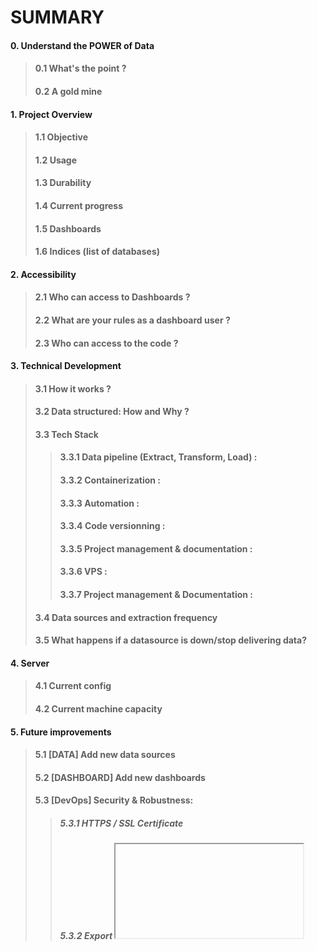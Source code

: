 # SUMMARY    
#### 0. Understand the POWER of Data
> #### 0.1 What's the point ?
> #### 0.2 A gold mine

#### 1. Project Overview
> #### 1.1 Objective
> #### 1.2 Usage
> #### 1.3 Durability
> #### 1.4 Current progress
> #### 1.5 Dashboards
> #### 1.6 Indices (list of databases)

#### 2. Accessibility
> #### 2.1 Who can access to Dashboards ?
> #### 2.2 What are your rules as a dashboard user ?
> #### 2.3 Who can access to the code ?

#### 3. Technical Development
> #### 3.1 How it works ?
> #### 3.2 Data structured: How and Why ?
> #### 3.3 Tech Stack
> > #### 3.3.1 Data pipeline (Extract, Transform, Load) :
> > #### 3.3.2 Containerization :
> > #### 3.3.3 Automation :
> > #### 3.3.4 Code versionning :
> > #### 3.3.5 Project management & documentation :
> > #### 3.3.6 VPS :
> > #### 3.3.7 Project management & Documentation :
> #### 3.4 Data sources and extraction frequency
> #### 3.5 What happens if a datasource is down/stop delivering data?

#### 4. Server
> #### 4.1 Current config
> #### 4.2 Current machine capacity

#### 5. Future improvements
> #### 5.1 [DATA] Add new data sources
> #### 5.2 [DASHBOARD] Add new dashboards
> #### 5.3 [DevOps] Security & Robustness:
> > ##### 5.3.1 HTTPS / SSL Certificate
> > ##### 5.3.2 Export <iframe> dashboard
> > ##### 5.3.3 : Elasticsearch cluster with high availability
> #### 5.4 Tech Documentation
> #### 5.5 Automate snapshots
> #### 5.6 Any proposal from community
#### 6. Team
#### 7. Funding
#### 8. Conclusion

----
# [QDashboard](http://84.247.141.158:5601/s/qubic--public-/app/dashboards#/list?_g=(filters:!(),refreshInterval:(pause:!t,value:60000),time:(from:'2024-04-01T00:00:00.000Z',to:now)))
----

## 0. Understand the POWER of Data
### 0.1 What's the point ?
Data is a demanding field, built on several essential pillars:
- Understanding real needs,
- Rigorous data collection to ensure its quality and relevance,
- Structuring the data to make it exploitable at the most granular level possible.  

This approach helps demystify what may seem unquantifiable, especially when dealing with a mass of complex information.  
Imagine looking at the night sky, attempting to count each visible star. The task feels impossible.  
However, with **data visualization**, after prior data processing, you could create a detailed map of the sky, categorizing stars by brightness, distance, temperature, constellation, chemical composition, etc.  
This map would even allow zooming into specific sections of the sky for more detail, transforming chaos into actionable insights.
<p align="center" width="100%">
    <img width="80%" src="https://github.com/user-attachments/assets/a67924c7-651a-4e22-843d-bd76f914fcd3">
</p>

### 0.2 A gold mine
Well-used data is a treasure for smart decisions :  
The earlier data is collected, the more experience is accumulated, allowing for better anticipation and understanding of future challenges.  
Data acts as the fuel for decision-making engines.  

In big companies, there is a dedicated data hub that synthesizes and analyzes complex datasets, providing a global vision, identifying trends, and supporting optimal decision-making.  
For Qubic, data serves a strategic purpose:
- **For investors and the community**: it enables in-depth analysis, offering greater transparency and insights.
- **For marketing teams**: it helps evaluate what works (or doesn’t) and refine strategies to maximize effectiveness.

## 1. Project Overview
### 1.1 Objective
The primary goal of **QDashboard** is to provide the community and stakeholders with clear, intuitive visualizations of key data, improving decision-making for both investors and marketing teams while promoting transparency.

### 1.2 Usage
To use the Kibana dashboards effectively:
1. **Timeframe**: The displayed data adapts to the selected timeframe. Filters can also apply specific time restrictions on visualizations.  
    <img width="262" alt="image" src="https://github.com/user-attachments/assets/1d048499-6c98-4441-b3e0-18d475561413">

2. **Filters**: Filters directly affect charts, allowing users to dive deeper into analyses. Filters are temporary and apply only to individual sessions.   
    <img width="700" alt="image" src="https://github.com/user-attachments/assets/0e87c887-834d-49fe-87bf-0760dd298ac7">

3. **Interaction**: Users can interact with charts by clicking items to apply global filters, which can be removed from the top left.  
    <img width="173" alt="image" src="https://github.com/user-attachments/assets/e4836c84-325e-448b-b4af-63ce49797e2f">  

### 1.3 Durability
QDashboard is designed for autonomy and resilience, ensuring longevity.  
In critical failure scenarios, documentation enables quick interventions by myself or others.

Databases have different scalability profiles:
- Relational databases (e.g., MySQL/PostgreSQL) require adding servers for horizontal scaling, which is labor-intensive and costly.
- NoSQL databases (e.g., **Elasticsearch**) allow for **vertical scaling**, increasing server capacity with minimal effort and expense.

<p align="center" width="100%">
    <img width="33%" src="https://github.com/user-attachments/assets/bfbe85ea-bbe0-48b0-9d7a-8b670cfb5215">
</p>

### 1.4 Current progress
This project stands out because much of the work has already been completed:
```
Data Pipelines (ETL)       ██████████████████░░░░░░░   70.00%
Dashboards                 ████████████████░░░░░░░░░   60.00%
DevOps                     █████████████░░░░░░░░░░░░   50.00%
```
- **Data Pipelines (ETL)**: 70% complete, but new data sources need to be integrated.
- **Dashboards**: New data sources will require new metrics and dashboards. Plan to embed dashboards in Qubic’s website using `<iframe>`.
- **DevOps**: Currently running on a single node, the solution needs high-availability clustering for robustness and better uptime.

### 1.5 Dashboards
<img width="969" alt="image" src="https://github.com/user-attachments/assets/1605ea08-26df-44c0-8461-d6c975745fe1">

#### 1.5.1 [QUBIC] Documentation
> This dashboard serves as a user guide for anyone accessing QDashboard, ensuring that users can fully understand and utilize its features.  
It explains :
> - How to apply and adjust filters to focus on specific data subsets.
> - How to modify the analysis period, enabling users to examine trends over days, weeks, or months.
> - Terms and metrics used throughout the dashboards, ensuring accessibility even to those unfamiliar with blockchain or data visualization.

#### 1.5.2 [QUBIC] Global Info
> A high-level overview of Qubic's performance and metrics, offering a comprehensive snapshot of the ecosystem.  
Key data displayed:
> - **Price History**: Tracks the historical performance of Qubic's token (QU), enabling users to identify price trends and volatility.
> - **Events**: Highlights significant milestones, including token launches, partnerships, or market shifts.
> - **Burned Tokens**: Visualizes the total and recent quantity of burned tokens, reflecting Qubic's commitment to supply reduction.
> - **Performance Trends**: Combines financial and ecosystem metrics to show overall health and progress.

#### 1.5.3 [QUBIC] Richlist
> This dashboard provides insights into major investors and their activities, offering transparency and accountability in Qubic’s ecosystem.  
Key features:
> - **Major Wallets**: Tracks wallets holding over 1,000 QUs, categorized as significant investors.  
> - **Wealth Distribution**: Analyzes the concentration of QU among large wallets, helping identify potential risks (e.g., whale influence).  
> - **Weekly Updates**: The dashboard is updated weekly, ensuring fresh and relevant insights.  

#### 1.5.4 [QUBIC] Transactions
> Focused on blockchain activity, this dashboard tracks real-time and historical Qubic transactions.  
Key features:
> - **Advanced Filtering**: Users can filter transactions by specific wallet addresses, transaction amounts, or entity types.
> - **Real-Time Updates**: Displays live transaction data for instant analysis.
> - **Fraud Detection**: Advanced users can analyze suspicious patterns, helping maintain ecosystem integrity.

#### 1.5.5 [QUBIC] Community
> Measures the engagement and activity of Qubic’s community across various platforms.  
Key data sources and metrics:
> - **Search Metrics**: Analyzes search volume and queries related to Qubic on platforms like Google Trends.
> - **Discord Activity**: Tracks messages, server growth, and user engagement trends over time.

#### 1.5.6 [QUBIC] CFB Airdrop
> Provides a detailed summary of the CFB token airdrop, conducted in May 2024.  
Key feature:
> - **Distribution Metrics**: Shows how many tokens


### 1.6 Indices (=databases)
The solution currently integrates 9 databases, powered by various sources for a comprehensive data view:
1. **coinmarketcap & LiveCoinWatch**: Financial data for cryptocurrencies, including historical data.
2. **discord_stats**: Statistics on server activity from Discord.
3. **eligible_cfb**: List of users eligible for CFB token drops.
4. **finance**: General financial data from yfinance.  
5. **gtrends_queries**: Google trends by query.
6. **gtrends_regions**: Google trends region.
7. **qubic_latest_stat**: Latest statistics on Qubic.
8. **qubic_richlist**: Information on the top Qubic wallets.
9. **qubic_txs**: Detailed tracking of Qubic transactions.
For certain indexes like transactions, richlist, and coinmarketcap, scripts have been developed to retrieve historical data and ensure continuous updates for new data.

## 2. Access & Rules
### 2.1 Who can access to Dashboards ?
Everyone. QDashboard upholds cryptocurrency values:
1. **Decentralization**: Open-source and modifiable.
2. **Transparency**: All Qubic-related data is exposed.
3. **Accessibility**: No private data; open to all.
4. **Autonomy**: Designed for low maintenance.
5. **Control**: Users can analyze blockchain data to track trends and evaluate investor activity.

### 2.2 What are your rules as a dashboard user ?
An anonymous account have been created which serve to everyone.  
This public account no need connection and have basic rules:
- read, interact and apply filters (only related to your local session)
- can't add password or modify dashboards to avoid sabotage and maintain the platform's integrity.

## 3. Technical Development
### 3.1 How it works ?
Data pipelines have been developed to run at specified frequencies. Whether in streaming, every 10 minutes, every hour, at the beginning of each new epoch, or on the first of every month, pipelines are triggered to fetch data, clean it, transform it, adapt it, and structure it before sending it to the Elasticsearch data warehouse.  
You can then use Kibana dashboards, which will pull data from the Elasticsearch databases.  
The pipelines are designed to be autonomous over time. This ensures the project lasts long, requires minimal maintenance.
<p align="center" width="100%">
    <img width="100%" src="https://github.com/user-attachments/assets/a82fd0b3-71ef-4adc-b957-51fdb8a52b74">
</p>

### 3.2 Data structured : How and Why ?
To make informed decisions based on visualizations, it's crucial to know what data to display. But more importantly, the data needs to be structured in a way that makes this easy and efficient.  
The key to this is granularity and denormalization. By structuring data this way, we can cover a broad range of analysis needs without overcomplicating things. This approach allows us to create flexible dashboards quickly.  
For example, if I’m asked to generate a new visualization tomorrow, I can do so immediately, without needing to write new code or spend excessive time setting up pipelines. Instead, I can go directly to the dashboard playground, use the existing data, and create the dashboard, delivering results in no time.  
This means no delays, no extra cost for development time, just fast and reliable insights for everyone in the community.

### 3.3 Tech Stack
#### 3.3.1 Data pipeline (Extract, Transform / Manipulate, Upload) :
- ![Python](https://img.shields.io/badge/python-3670A0?style=for-the-badge&logo=python&logoColor=white): Python offering flexibility and power for manipulating and analyzing data. It is perfectly suited to our use case, enabling the automation of data processing tasks with ease.  
- ![Pandas](https://img.shields.io/badge/pandas-%23150458.svg?style=for-the-badge&logo=pandas&logoColor=white): Pandas is the key library for handling data in DataFrames. It is through Pandas that we structure and transform data.  

#### 3.3.2 Containerization :
- ![Docker](https://img.shields.io/badge/docker-%230db7ed.svg?style=for-the-badge&logo=docker&logoColor=white): Docker allows us to run containers for Elasticsearch and Kibana while managing their predefined configurations, ensuring a fast and stable setup. It also enables us to containerize Python scripts and run them with auto-restart functionality, ensuring reliability and automation of data processing tasks.  

#### 3.3.3 Automation :
- ![Crontab](https://img.shields.io/badge/Crontab-17181B?logo=brain&logoColor=fff&style=for-the-badge): Crontab is used for scheduling the automatic execution of Python scripts at regular intervals, allowing for task automation without manual intervention.  

#### 3.3.4 Code versionning :
- ![GitHub](https://img.shields.io/badge/github-%23121011.svg?style=for-the-badge&logo=github&logoColor=white): GitHub is used for version control and collaborative code management, allowing us to track the project's evolution, collaborate effectively, and manage deployments.  

#### 3.3.5 Project management & Documentation :
- ![Elasticsearch Badge](https://img.shields.io/badge/Elasticsearch-005571?logo=elasticsearch&logoColor=fff&style=for-the-badge): Elasticsearch is used for indexing and real-time search across large data sets. It allows fast and efficient querying of data, which is crucial for real-time data analysis.  
- ![Kibana Badge](https://img.shields.io/badge/Kibana-005571?logo=kibana&logoColor=fff&style=for-the-badge): Kibana is the visualization tool that integrates with Elasticsearch to provide interactive dashboards and visual analysis, enabling us to track key metrics and make data-driven decisions.  

#### 3.3.6 VPS :
- ![Ubuntu](https://img.shields.io/badge/Ubuntu-E95420?style=for-the-badge&logo=ubuntu&logoColor=white): Ubuntu serves as the operating system for deploying and running data processing tools, providing a stable and secure environment for all applications.  

#### 3.3.7 Project management & documentation :
- ![Jira](https://img.shields.io/badge/jira-%230A0FFF.svg?style=for-the-badge&logo=jira&logoColor=white): Jira is used for project management and task tracking. It helps organize workflows, assign responsibilities, and monitor project progress in real time.  
- ![Confluence](https://img.shields.io/badge/confluence-%23172BF4.svg?style=for-the-badge&logo=confluence&logoColor=white): Confluence is used for documentation and team collaboration, storing technical information and project resources to ensure effective coordination within the team.  


### 3.4 Data sources and extraction frequency
- **Qubic Transactions**: Live
- **Latest Qubic Stats**: Every 10 minutes
- **CoinMarketCap / Discord Data**: Every hour
- **Richlist**: Every Wednesday afternoon, as soon as the new epoch is released
- **Google Trends - By Region / Related Queries**: On the 1st of each month

Here are tables listing all the collected (and not yet collected) data, providing the following information:

| **Name**                     | **Type**  | **Source**     | **Collection Frequency** | **Definition**                                                                 | **Database (Index)** |
|------------------------------|-----------|----------------|---------------------------|---------------------------------------------------------------------------------|----------------------|

<details>
    
### Coinmarketcap/LiveCoinWatch API

| **Name**                     | **Type**  | **Source**     | **Collection Frequency** | **Definition**                                                                 | **Database (Index)** |
|------------------------------|-----------|----------------|---------------------------|---------------------------------------------------------------------------------|----------------------|
| symbol                       | keyword   | Coinmarketcap  | per hour                 | The symbol representing the cryptocurrency (e.g., BTC for Bitcoin, ETH for Ethereum) | coinmarketcap        |
| price                         | float     | Coinmarketcap  | per hour                 | The current real-time price of the cryptocurrency.                            | coinmarketcap        |
| cmc_rank                      | integer   | Coinmarketcap  | per hour                 | The current rank of the cryptocurrency based on its market capitalization.    | coinmarketcap        |
| marketcap                     | long      | Coinmarketcap  | per hour                 | The total market capitalization of the cryptocurrency.                        | coinmarketcap        |
| market_cap_dominance          | long      | Coinmarketcap  | per hour                 | The percentage of market dominance.                                           | coinmarketcap        |
| circulating_supply            | long      | Coinmarketcap  | per hour                 | The total number of tokens available in the market.                           | coinmarketcap        |
| total_supply                  | long      | Coinmarketcap  | per hour                 | The total number of tokens that exist, including those in circulation and locked. | coinmarketcap        |
| fully_diluted_market_cap      | long      | Coinmarketcap  | per hour                 | The market capitalization assuming all tokens are in circulation.            | coinmarketcap        |
| @timestamp                    | date      | Coinmarketcap  | per hour                 | The exact date and time when the data is collected, in the format YYYY-MM-DD HH:mm:ss. | coinmarketcap        |
| volume_1h (check if exist)    | long      | Coinmarketcap  | per hour                 | The total trading volume of the cryptocurrency over the last hour.           | coinmarketcap        |
| percent_change_1h             | float     | Coinmarketcap  | per hour                 | The percentage change in the cryptocurrency's price over the last hour.      | coinmarketcap        |

---

### Qubic Richlist (Qubic API)

| **Name**          | **Type**   | **Source** | **Collection Frequency** | **Definition**                                                | **Database (Index)** |
|-------------------|------------|------------|---------------------------|--------------------------------------------------------------|----------------------|
| @timestamp        | date       | Qubic API  | every Wednesday           | The exact date and time when the data is collected, in the format YYYY-MM-DD HH:mm. | qubic_richlist       |
| rank              | integer    | Qubic API  | every Wednesday           | Rank of wallets                                                | qubic_richlist       |
| address           | keyword    | Qubic API  | every Wednesday           | Wallet address                                                 | qubic_richlist       |
| qus               | long       | Qubic API  | every Wednesday           | Number of Qubic tokens                                         | qubic_richlist       |
| qus_change        | long       | Qubic API  | every Wednesday           | Difference of Qus less Qus from last week                     | qubic_richlist       |
| rate_qus_change   | float      | Qubic API  | every Wednesday           | Difference of Qus less Qus from last week (rate)              | qubic_richlist       |

---

### Qubic Transactions (Qubic API)

| **Name**        | **Type**   | **Source** | **Collection Frequency** | **Definition**                                               | **Database (Index)** |
|-----------------|------------|------------|---------------------------|-------------------------------------------------------------|----------------------|
| txid            | keyword    | Qubic API  | Real-time                 | Unique identifier of the transactions.                       | qubic_txs            |
| tick            | keyword    | Qubic API  | Real-time                 | Tick representing an identifier or sequence number for each transaction. | qubic_txs            |
| tx_timestamp    | integer    | Qubic API  | Real-time                 | The exact time when the transaction is collected.            | qubic_txs            |
| src             | keyword    | Qubic API  | Real-time                 | Source address involved in the transaction.                  | qubic_txs            |
| dest            | keyword    | Qubic API  | Real-time                 | Destination address receiving the funds from the transaction. | qubic_txs            |
| qus             | long       | Qubic API  | Real-time                 | Amount transferred in the transaction.                       | qubic_txs            |

---

### Financial Data (yFinance)

| **Name**         | **Type**   | **Source**  | **Collection Frequency** | **Definition**                                               | **Database (Index)** |
|------------------|------------|-------------|---------------------------|-------------------------------------------------------------|----------------------|
| @timestamp       | date       | yfinance    | never                     | The exact date and time when the data is collected, in the format YYYY-MM-DD HH:mm:ss. | finance              |
| price            | float      | yfinance    | never                     | Current price                                                | finance              |
| symbol           | keyword    | yfinance    | never                     | Financial and crypto symbol available                        | finance              |

---

### Google Trends Queries (Google Trends API)

| **Name**    | **Type**  | **Source**  | **Collection Frequency** | **Definition**                                           | **Database (Index)** |
|-------------|-----------|-------------|---------------------------|---------------------------------------------------------|----------------------|
| @timestamp  | date      | GT          | 1st day of month           | Month when the data was recorded, in yyyy-MM format.     | gtrends_queries      |
| keyword     | text      | GT          | 1st day of month           | Words that were written in organic search last month.   | gtrends_queries      |

### Gtrends Regions (Google Trends API)

| **Name**    | **Type**  | **Source** | **Collection Frequency** | **Definition**                                           | **Database (Index)** |
|-------------|-----------|------------|---------------------------|---------------------------------------------------------|----------------------|
| @timestamp  | date      | GT         | 1st day of month           | Month when the data was recorded, in yyyy-MM format.     | gtrends_region       |
| country     | keyword   | GT         | 1st day of month           | Name of the country                                      | gtrends_region       |
| iso_code    | keyword   | GT         | 1st day of month           | 2 letters code of the country (US, CH, FR, …)            | gtrends_region       |

---

### Count Discord Community (HTTP Request)

| **Name**                  | **Type**   | **Source**   | **Collection Frequency** | **Definition**                                             | **Database (Index)** |
|---------------------------|------------|--------------|---------------------------|-----------------------------------------------------------|----------------------|
| approximate_member_count   | integer    | http_request | per hour                 | Total of all members in the discord server                 | discord_stats        |
| approximate_presence_count | integer    | http_request | per hour                 | All online members                                          | discord_stats        |

---

### Financial Data (yFinance)

| **Name**         | **Type**   | **Source**  | **Collection Frequency** | **Definition**                                               | **Database (Index)** |
|------------------|------------|-------------|---------------------------|-------------------------------------------------------------|----------------------|
| @timestamp       | date       | yfinance    | never                     | The exact date and time when the data is collected, in the format YYYY-MM-DD HH:mm:ss. | finance              |
| price            | float      | yfinance    | never                     | Current price                                                | finance              |
| symbol           | keyword    | yfinance    | never                     | Financial and crypto symbol available                        | finance              |

---

### Google Analytics 4 API (Need Permission)

*Ask Qubic team to get API key (I can see the `<gtag>` in the HTML Qubic page)*

| **Name**         | **Type**   | **Source**  | **Collection Frequency** | **Definition**                                               | **Database (Index)** |
|------------------|------------|-------------|---------------------------|-------------------------------------------------------------|----------------------|
| sessions         | integer    | GA4         | -                         | Number of sessions on the website                            | ga4                  |
| users            | integer    | GA4         | -                         | Total users on the website                                  | ga4                  |
| new_users        | integer    | GA4         | -                         | Number of new users                                           | ga4                  |
| hits             | integer    | GA4         | -                         | Total hits or page views                                    | ga4                  |
| device_category  | keyword    | GA4         | -                         | Category of devices used (e.g., mobile, desktop)            | ga4                  |
| channel_grouping | keyword    | GA4         | -                         | The marketing channel grouping for the traffic               | ga4                  |
| engagement_rate  | float      | GA4         | -                         | Engagement rate on the website                              | ga4                  |
| bounce_rate      | float      | GA4         | -                         | Bounce rate (percentage of users who leave the site after viewing one page) | ga4                  |

---

### Google Search Console API (Need Permission)

| **Name**    | **Type**   | **Source** | **Collection Frequency** | **Definition**                                         | **Database (Index)** |
|-------------|------------|------------|---------------------------|-------------------------------------------------------|----------------------|
| domain      | keyword    | GSC        | -                         | Domain of the website                                  | gsc                  |
| site_url    | keyword    | GSC        | daily                     | URL of the site                                        | gsc                  |
| query       | text       | GSC        | daily                     | The search query used to find the site                 | gsc                  |
| clicks      | integer    | GSC        | daily                     | Number of clicks the site received                     | gsc                  |
| impressions | integer    | GSC        | daily                     | Number of times the site was shown in search results   | gsc                  |
| ctr         | float      | GSC        | daily                     | Click-through rate (CTR) of the site                   | gsc                  |
| position    | float      | GSC        | daily                     | Average search result position for the site            | gsc                  |
| @timestamp  | date       | GSC        | daily                     | The exact date and time when the data was recorded, in YYYY-MM-DD format. | gsc                  |

---

### Count Twitter Followers (Swagger UI)

| **Name**            | **Type**   | **Source** | **Collection Frequency** | **Definition**                                             | **Database (Index)** |
|---------------------|------------|------------|---------------------------|-----------------------------------------------------------|----------------------|
| twitter_followers    | integer    | ?          | per hour                 | Number of Twitter followers for the account                | qubic_members        |
| twitter_tweets       | integer    | ?          | per hour                 | Number of tweets made by the account                        | qubic_members        |
| twitter_likes        | integer    | ?          | per hour                 | Number of likes received by the account's tweets            | qubic_members        |

</details>



### 3.5 What happened if datasource is down / stop deliver data ?
It may happen that a data source stops providing data, or that we encounter sudden access issues or other disruptions. Once the problem is identified and analyzed, a solution will be implemented as quickly as possible. This will involve recovering any missing data and resuming the data collection process without delay.

## 4. Server
### 4.1 Current config

|            OS            |     CPU     |     RAM      |      Memory      |   Data transfer   |   Snapshot   |
|--------------------------|-------------|--------------|------------------|-------------------|--------------|
|   Ubuntu 20.04 (64 Bit)  |   4 vCPU    |   6 GO RAM   |  **400 GB SSD**  |   32 TB Traffic   |   Available  |

> [!NOTE]
> When the limit is nearing or latency is observed, the higher plan will be applied without any maintenance.

### 4.2 Current Machine capacity  
```
(19/11/2024):  
Used storage space     █░░░░░░░░░░░░░░░░░░░░░░░░   ~ 6 %
```
<p align="left" width="100%">
    <img width="20%" alt="image" src="https://github.com/user-attachments/assets/bd960c86-4d75-4b83-8cd9-48cbf84471d4">
</p>


## 5. Future improvements
### 5.1 [DATA] Add new data sources :
- [Twitter](https://snowcait.github.io/twitter-swagger-ui/) : To analyze Twitter activity, including retweets, posts tagging 'Qubic', follower count, recent posts, likes, and gauge Qubic’s online presence and sentiment.
- [Google Analytics](https://developers.google.com/analytics/devguides/reporting/data/v1) : Collect data related to the Qubic.org website and its pages. This will allow tracking metrics like sessions, bounce rates, time spent on specific pages, and understanding user behavior. For example, if users spend only 2 seconds on the "whitepaper" page, this could indicate an issue with the content or other factors, as that page is meant to be read and is usually text-heavy.
- [Google Search Console](https://developers.google.com/webmaster-tools/v1/searchanalytics/query) : Identify the keywords driving traffic to the Qubic.org website. Additionally, it allows for geographic and device-based analysis, comparing performance across countries, devices (mobile, desktop), and pages.
- Aigarth : Once Aigarth is released, extracting its data will be valuable for further analysis, helping to refine Aigarth itself and track its progress.

### 5.2 [DASHBOARD] Add new dashboards :
- Create new visualizations with new sources of data

### 5.3 [DevOps] Security & Robustness :
#### 5.3.1 HTTPS / SSL Certificate
Secure the connection by switching from HTTP to HTTPS.

#### 5.3.2 Export <iframe> dashboard
- insert the `<iframe>` tag into the Qubic website's HTML code.
<p align="left" width="100%">
    <img width="230" alt="image" src="https://github.com/user-attachments/assets/b7000c9d-29d6-492b-bad5-7faeeabdc195" style="display: block; margin: 0 auto;">
</p>
<p align="left" width="100%">
    <img width="230" alt="image" src="https://github.com/user-attachments/assets/84c19fb2-9025-46d7-aa8a-12fe8041ce6b">
</p>

### 5.3.3: High Availability Elasticsearch Cluster
#### Why a cluster ?  
Elasticsearch is a distributed search and analytics engine.   
For projects where data availability and fault tolerance are critical, a single node is insufficient.

A cluster provides:
- Load balancing to distribute requests across multiple nodes.
- Data redundancy through shards and replicas.
- Horizontal scalability, allowing additional nodes to be added as needed.

Risks without high availability (= without cluster):
- Loss of access to data in case of a node failure.

Proposed Architecture:
- A **3-node** Elasticsearch cluster.
- Each node will store a portion of the data and handle queries.
- Data replication will ensure fault tolerance, allowing continued access to data even if a node fails.

### 5.4 Tech Documentation
A technical documentation will be created so that any technician can intervene on the project.

### 5.5 Automate snapshots
Currently, server snapshots is created manually. However, the service cloud CLI provides the functionality to perform this operation automatically.

### 5.6 Any proposal from community
If you have any requests, whether it's to add a data source, modify the type of chart, etc., you can contact me directly on Discord or ping me in the channels (ID: **@iliamamara**)

## 6. Team
- Iliam AMARA: **Expert Python** & **Data Engineer**
  - [Portfolio](https://iliam-amara.com/)
  - [Linkedin](https://www.linkedin.com/in/iliam-amara/)
  - Discord: iliamamara | #928329541351522384

## 7. Funding
The total funding request is `$25,000`, split into two equal parts:
- `$12,500` **now**: This amount is to cover all the work already completed, including development, design, testing, and any groundwork that has brought the project to its current stage. This ensures recognition of the time, resources, and expertise invested so far to create a solid foundation.
- `$12,500` for **future improvements**: This second portion is essential for advancing the project to the next level. It will enable critical updates, new features, optimization, and long-term maintenance. These improvements are key to ensuring the project’s growth, functionality, and sustainability.

This approach allows for fair compensation for past efforts while securing the means to deliver on future goals and maximize the project’s potential.

## 8. Conclusion
This solution adds another strength to the project and enhances Qubic’s image by providing a highly useful tool. It makes the project more reliable and demonstrates our ability to build a new service—one that sets us apart from other projects. Through smart approaches, we are positioning ourselves to scale even higher and further.  

**QDashboard** offers comprehensive visibility and understanding of data, delivering significant value for decision-making, particularly for investors and the marketing team, thus driving the project’s growth. Both management and the community benefit from precise analysis, which serves as a strategic tool for resource optimization and swift adaptation to trends.

[**Build Different.**](http://84.247.141.158:5601/s/qubic--public-/app/dashboards#/list?_g=(filters:!(),refreshInterval:(pause:!t,value:60000),time:(from:'2024-04-01T00:00:00.000Z',to:now)))
